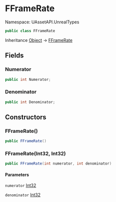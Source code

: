 # FFrameRate

Namespace: UAssetAPI.UnrealTypes

```csharp
public class FFrameRate
```

Inheritance [Object](https://docs.microsoft.com/en-us/dotnet/api/system.object) → [FFrameRate](./uassetapi.unrealtypes.fframerate.md)

## Fields

### **Numerator**

```csharp
public int Numerator;
```

### **Denominator**

```csharp
public int Denominator;
```

## Constructors

### **FFrameRate()**

```csharp
public FFrameRate()
```

### **FFrameRate(Int32, Int32)**

```csharp
public FFrameRate(int numerator, int denominator)
```

#### Parameters

`numerator` [Int32](https://docs.microsoft.com/en-us/dotnet/api/system.int32)<br>

`denominator` [Int32](https://docs.microsoft.com/en-us/dotnet/api/system.int32)<br>
